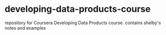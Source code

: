 # developing-data-products-course
repository for Coursera Developing Data Products course. contains shelby's notes and examples
